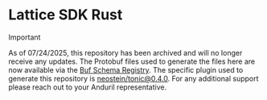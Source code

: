 # Lattice SDK Rust

> [!IMPORTANT] 
> As of 07/24/2025, this repository has been archived and will no longer receive any updates. The Protobuf files used to generate the files here are now available via the [Buf Schema Registry](https://buf.build/anduril/lattice-sdk). The specific plugin used to generate this repository is [neostein/tonic@0.4.0](https://buf.build/anduril/lattice-sdk/sdks/main:community/neoeinstein-tonic?version=v0.4.0). For any additional support please reach out to your Anduril representative. 
